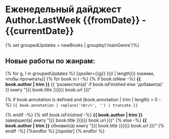 # Еженедельный дайджест Author.LastWeek {{fromDate}} - {{currentDate}}
{% set groupedUpdates = newBooks | groupby('mainGenre')%}

## Новые работы по жанрам:
{% for g, l in groupedUpdates %}
[spoiler={{g}} ({{l | length}}) (нажми, чтобы прочитать)]
{% for book in l -%}
{% if book.isNew -%}
**{{ book.author | trim }}** {{ 'разместил(а)' if book.isFinished else 'добавил(а)' }} книгу "[{{ book.title }}]({{ book.url }})"

{% if book.annotation is defined and (book.annotation | trim | length) > 0 -%}
`{{ book.annotation | replace('<br/>', '') | truncate }}`

{% endif -%}
{% elif book.isFinished -%}
**{{ book.author | trim }}** завершил(а) книгу "[{{ book.title }}]({{ book.url }})"
{% else -%}
**{{ book.author | trim }}** обновил(а) книгу "[{{ book.title }}]({{ book.url }})"
{% endif -%}
{%endfor %}
[/spoiler]
{% endfor %}